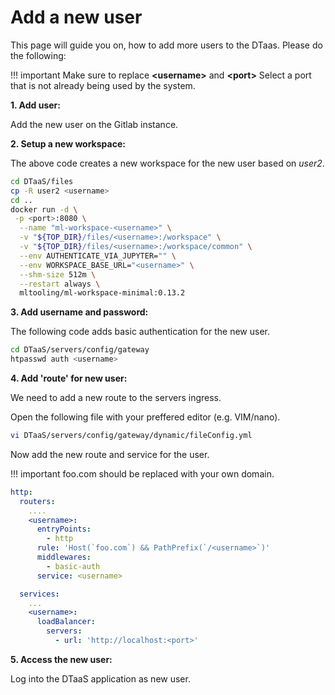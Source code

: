 # Add a new user

This page will guide you on, how to add more users to the DTaas. Please do the following:

<!-- prettier-ignore -->
!!! important
    Make sure to replace **<username\>** and **<port\>**
    Select a port that is not already being used by the system.

__1. Add user:__

Add the new user on the Gitlab instance.

__2. Setup a new workspace:__

The above code creates a new workspace for the new user based on _user2_.

```bash
cd DTaaS/files
cp -R user2 <username>
cd ..
docker run -d \
 -p <port>:8080 \
  --name "ml-workspace-<username>" \
  -v "${TOP_DIR}/files/<username>:/workspace" \
  -v "${TOP_DIR}/files/<username>:/workspace/common" \
  --env AUTHENTICATE_VIA_JUPYTER="" \
  --env WORKSPACE_BASE_URL="<username>" \
  --shm-size 512m \
  --restart always \
  mltooling/ml-workspace-minimal:0.13.2
```

__3. Add username and password:__

The following code adds basic authentication for the new user.

```bash
cd DTaaS/servers/config/gateway
htpasswd auth <username>
```

__4. Add 'route' for new user:__

We need to add a new route to the servers ingress.

Open the following file with your preffered editor (e.g. VIM/nano).

```bash
vi DTaaS/servers/config/gateway/dynamic/fileConfig.yml
```

Now add the new route and service for the user.

<!-- prettier-ignore -->
!!! important
  foo.com should be replaced with your own domain.

```yml
http:
  routers:
    ....
    <username>:
      entryPoints:
        - http
      rule: 'Host(`foo.com`) && PathPrefix(`/<username>`)'
      middlewares:
        - basic-auth
      service: <username>

  services:
    ...
    <username>:
      loadBalancer:
        servers:
          - url: 'http://localhost:<port>'
```

__5. Access the new user:__

Log into the DTaaS application as new user.
